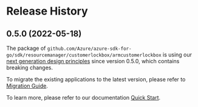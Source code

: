 # Release History

## 0.5.0 (2022-05-18)

The package of `github.com/Azure/azure-sdk-for-go/sdk/resourcemanager/customerlockbox/armcustomerlockbox` is using our [next generation design principles](https://azure.github.io/azure-sdk/general_introduction.html) since version 0.5.0, which contains breaking changes.

To migrate the existing applications to the latest version, please refer to [Migration Guide](https://aka.ms/azsdk/go/mgmt/migration).

To learn more, please refer to our documentation [Quick Start](https://aka.ms/azsdk/go/mgmt).